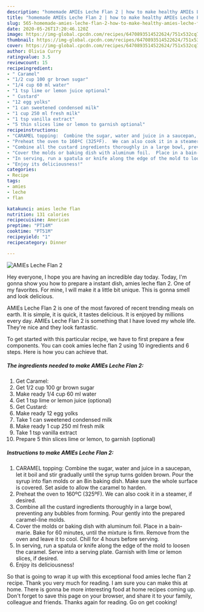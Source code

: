 ```yaml
---
description: "homemade AMIEs Leche Flan 2 | how to make healthy AMIEs Leche Flan 2"
title: "homemade AMIEs Leche Flan 2 | how to make healthy AMIEs Leche Flan 2"
slug: 565-homemade-amies-leche-flan-2-how-to-make-healthy-amies-leche-flan-2
date: 2020-05-26T17:20:46.120Z
image: https://img-global.cpcdn.com/recipes/6470893514522624/751x532cq70/amies-leche-flan-2-recipe-main-photo.jpg
thumbnail: https://img-global.cpcdn.com/recipes/6470893514522624/751x532cq70/amies-leche-flan-2-recipe-main-photo.jpg
cover: https://img-global.cpcdn.com/recipes/6470893514522624/751x532cq70/amies-leche-flan-2-recipe-main-photo.jpg
author: Olivia Curry
ratingvalue: 3.5
reviewcount: 15
recipeingredient:
- " Caramel"
- "1/2 cup 100 gr brown sugar"
- "1/4 cup 60 ml water"
- "1 tsp lime or lemon juice optional"
- " Custard"
- "12 egg yolks"
- "1 can sweetened condensed milk"
- "1 cup 250 ml fresh milk"
- "1 tsp vanilla extract"
- "5 thin slices lime or lemon to garnish optional"
recipeinstructions:
- "CARAMEL topping:  Combine the sugar, water and juice in a saucepan, let it boil and stir gradually until the syrup turns golden brown.  Pour the syrup into flan molds or an 8in baking dish.  Make sure the whole surface is covered.  Set aside to allow the caramel to harden."
- "Preheat the oven to 160ºC (325ºF).  We can also cook it in a steamer, if desired."
- "Combine all the custard ingredients thoroughly in a large bowl, preventing any bubbles from forming.  Pour gently into the prepared caramel-line molds."
- "Cover the molds or baking dish with aluminum foil.  Place in a bain-marie.  Bake for 60 minutes, until the mixture is firm.  Remove from the oven and leave it to cool.  Chill for 4 hours before serving."
- "In serving, run a spatula or knife along the edge of the mold to loosen the caramel.  Serve into a serving plate.  Garnish with lime or lemon slices, if desired."
- "Enjoy its deliciousness!"
categories:
- Recipe
tags:
- amies
- leche
- flan

katakunci: amies leche flan 
nutrition: 131 calories
recipecuisine: American
preptime: "PT14M"
cooktime: "PT51M"
recipeyield: "1"
recipecategory: Dinner

---
```



![AMIEs Leche Flan 2](https://img-global.cpcdn.com/recipes/6470893514522624/751x532cq70/amies-leche-flan-2-recipe-main-photo.jpg)

Hey everyone, I hope you are having an incredible day today. Today, I'm gonna show you how to prepare a instant dish, amies leche flan 2. One of my favorites. For mine, I will make it a little bit unique. This is gonna smell and look delicious.

AMIEs Leche Flan 2 is one of the most favored of recent trending meals on earth. It is simple, it is quick, it tastes delicious. It is enjoyed by millions every day. AMIEs Leche Flan 2 is something that I have loved my whole life. They're nice and they look fantastic.




To get started with this particular recipe, we have to first prepare a few components. You can cook amies leche flan 2 using 10 ingredients and 6 steps. Here is how you can achieve that.

<!--inarticleads1-->

##### The ingredients needed to make AMIEs Leche Flan 2:

1. Get  Caramel:
1. Get 1/2 cup 100 gr brown sugar
1. Make ready 1/4 cup 60 ml water
1. Get 1 tsp lime or lemon juice (optional)
1. Get  Custard:
1. Make ready 12 egg yolks
1. Take 1 can sweetened condensed milk
1. Make ready 1 cup 250 ml fresh milk
1. Take 1 tsp vanilla extract
1. Prepare 5 thin slices lime or lemon, to garnish (optional)




<!--inarticleads2-->

##### Instructions to make AMIEs Leche Flan 2:

1. CARAMEL topping:  Combine the sugar, water and juice in a saucepan, let it boil and stir gradually until the syrup turns golden brown.  Pour the syrup into flan molds or an 8in baking dish.  Make sure the whole surface is covered.  Set aside to allow the caramel to harden.
1. Preheat the oven to 160ºC (325ºF).  We can also cook it in a steamer, if desired.
1. Combine all the custard ingredients thoroughly in a large bowl, preventing any bubbles from forming.  Pour gently into the prepared caramel-line molds.
1. Cover the molds or baking dish with aluminum foil.  Place in a bain-marie.  Bake for 60 minutes, until the mixture is firm.  Remove from the oven and leave it to cool.  Chill for 4 hours before serving.
1. In serving, run a spatula or knife along the edge of the mold to loosen the caramel.  Serve into a serving plate.  Garnish with lime or lemon slices, if desired.
1. Enjoy its deliciousness!




So that is going to wrap it up with this exceptional food amies leche flan 2 recipe. Thank you very much for reading. I am sure you can make this at home. There is gonna be more interesting food at home recipes coming up. Don't forget to save this page on your browser, and share it to your family, colleague and friends. Thanks again for reading. Go on get cooking!
